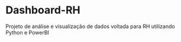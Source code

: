 # Dashboard-RH
 Projeto de análise e visualização de dados voltada para RH utilizando Python e PowerBI

